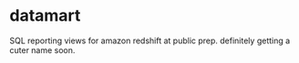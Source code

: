 # datamart
SQL reporting views for amazon redshift at public prep.  definitely getting a cuter name soon.
